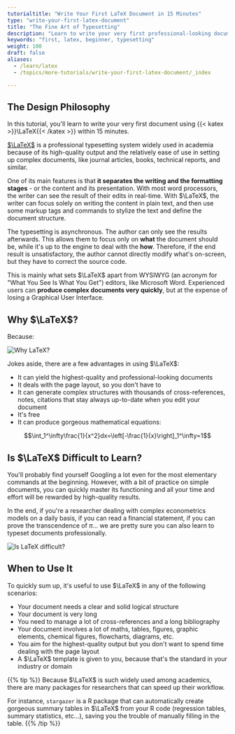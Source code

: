 ```yaml
---
tutorialtitle: "Write Your First LaTeX Document in 15 Minutes"
type: "write-your-first-latex-document"
title: "The Fine Art of Typesetting"
description: "Learn to write your very first professional-looking document with LaTeX."
keywords: "first, latex, beginner, typesetting"
weight: 100
draft: false
aliases:
  - /learn/latex
  - /topics/more-tutorials/write-your-first-latex-document/_index

---
```


## The Design Philosophy

In this tutorial, you'll learn to write your very first document using {{< katex >}}\LaTeX{{< /katex >}} within 15 minutes.

[$\LaTeX$](https://www.latex-project.org) is a professional typesetting system widely used in academia because of its high-quality output and the relatively ease of use in setting up complex documents, like journal articles, books, technical reports, and similar.

One of its main features is that **it separates the writing and the formatting stages** - or the content and its presentation. With most word processors, the writer can see the result of their edits in real-time. With $\LaTeX$, the writer can focus solely on writing the content in plain text, and then use some markup tags and commands to stylize the text and define the document structure.

The typesetting is asynchronous. The author can only see the results afterwards. This allows them to focus only on **what** the document should be, while it's up to the engine to deal with the **how**. Therefore, if the end result is unsatisfactory, the author cannot directly modify what's on-screen, but they have to correct the source code.

This is mainly what sets $\LaTeX$ apart from WYSIWYG (an acronym for "What You See Is What You Get") editors, like Microsoft Word. Experienced users can **produce complex documents very quickly**, but at the expense of losing a Graphical User Interface.

## Why $\LaTeX$?

Because:

![Why LaTeX?](../img/why-latex.png)

Jokes aside, there are a few advantages in using $\LaTeX$:

- It can yield the highest-quality and professional-looking documents
- It deals with the page layout, so you don't have to
- It can generate complex structures with thousands of cross-references, notes, citations that stay always up-to-date when you edit your document
- It's free
- It can produce gorgeous mathematical equations:

$$\int_1^\infty\frac{1}{x^2}dx=\left[-\frac{1}{x}\right]_1^\infty=1$$

## Is $\LaTeX$ Difficult to Learn?

You'll probably find yourself Googling a lot even for the most elementary commands at the beginning. However, with a bit of practice on simple documents, you can quickly master its functioning and all your time and effort will be rewarded by high-quality results.

In the end, if you're a researcher dealing with complex econometrics models on a daily basis, if you can read a financial statement, if you can prove the transcendence of $\pi$... we are pretty sure you can also learn to typeset documents professionally.

![Is LaTeX difficult?](../img/latex-comparison.jpg)

## When to Use It

To quickly sum up, it's useful to use $\LaTeX$ in any of the following scenarios:

- Your document needs a clear and solid logical structure
- Your document is very long
- You need to manage a lot of cross-references and a long bibliography
- Your document involves a lot of maths, tables, figures, graphic elements, chemical figures, flowcharts, diagrams, etc.
- You aim for the highest-quality output but you don't want to spend time dealing with the page layout
- A $\LaTeX$ template is given to you, because that's the standard in your industry or domain

{{% tip %}}
Because $\LaTeX$ is such widely used among academics, there are many packages for researchers that can speed up their workflow.

For instance, `stargazer` is a R package that can automatically create gorgeous summary tables in $\LaTeX$ from your R code (regression tables, summary statistics, etc...), saving you the trouble of manually filling in the table.
{{% /tip %}}

